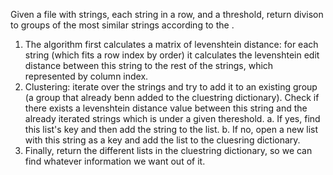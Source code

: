 Given a file with strings, each string in a row, and a threshold, return divison to groups of the most similar strings according to the . 

1. The algorithm first calculates a matrix of levenshtein distance: for each string (which fits a row index by order) it calculates the levenshtein edit distance between this string to the rest of the strings, which represented by column index.
2. Clustering: iterate over the strings and try to add it to an existing group (a group that already benn added to the cluestring dictionary). 
Check if there exists a levenshtein distance value between this string and the already iterated strings which is under a given thereshold. 
     a. If yes, find this list's key and then add the string to the list. 
     b. If no, open a new list with this string as a key and add the list to the cluesring dictionary.
3. Finally, return the different lists in the cluestring dictionary, so we can find whatever information we want out of it.
